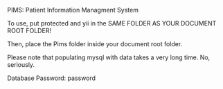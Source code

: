 PIMS: Patient Information Managment System

To use, put protected and yii in the SAME FOLDER AS YOUR DOCUMENT ROOT FOLDER!

Then, place the Pims folder inside your document root folder.

Please note that populating mysql with data takes a very long time. No, seriously.

Database Password:
password
